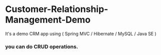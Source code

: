# Customer-Relationship-Management-Demo
It's a demo CRM app using ( Spring MVC / Hibernate / MySQL / Java SE )
### you can do CRUD operations.
